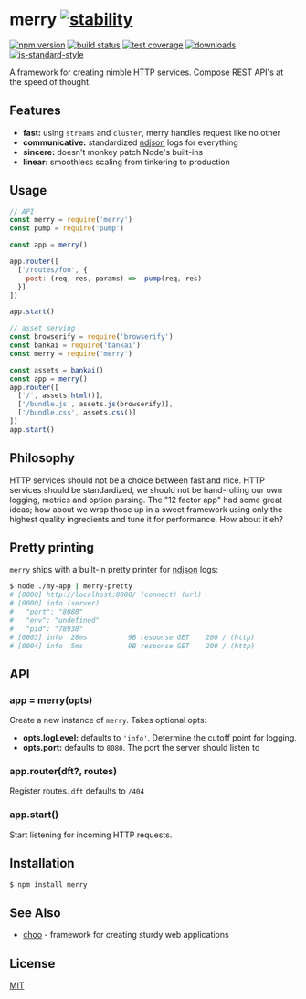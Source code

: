 # merry [![stability][0]][1]
[![npm version][2]][3] [![build status][4]][5] [![test coverage][6]][7]
[![downloads][8]][9] [![js-standard-style][10]][11]

A framework for creating nimble HTTP services. Compose REST API's at the speed
of thought.

## Features
- __fast:__ using `streams` and `cluster`, merry handles request like no other
- __communicative:__ standardized [ndjson][ndjson] logs for everything
- __sincere:__ doesn't monkey patch Node's built-ins
- __linear:__ smoothless scaling from tinkering to production

## Usage
```js
// API
const merry = require('merry')
const pump = require('pump')

const app = merry()

app.router([
  ['/routes/foo', {
    post: (req, res, params) =>  pump(req, res)
  }]
])

app.start()
```

```js
// asset serving
const browserify = require('browserify')
const bankai = require('bankai')
const merry = require('merry')

const assets = bankai()
const app = merry()
app.router([
  ['/', assets.html()],
  ['/bundle.js', assets.js(browserify)],
  ['/bundle.css', assets.css()]
])
app.start()
```

## Philosophy
HTTP services should not be a choice between fast and nice. HTTP services
should be standardized, we should not be hand-rolling our own logging, metrics
and option parsing. The "12 factor app" had some great ideas; how about we wrap
those up in a sweet framework using only the highest quality ingredients and
tune it for performance. How about it eh?

## Pretty printing
`merry` ships with a built-in pretty printer for [ndjson][ndjson] logs:

```sh
$ node ./my-app | merry-pretty
# [0000] http://localhost:8080/ (connect) (url)
# [0000] info (server)
#   "port": "8080"
#   "env": "undefined"
#   "pid": "78938"
# [0003] info  28ms          9B response GET    200 / (http)
# [0004] info  5ms           9B response GET    200 / (http)
```

## API
### app = merry(opts)
Create a new instance of `merry`. Takes optional opts:
- __opts.logLevel:__ defaults to `'info'`. Determine the cutoff point for
  logging.
- __opts.port:__ defaults to `8080`. The port the server should listen to

### app.router(dft?, routes)
Register routes. `dft` defaults to `/404`

### app.start()
Start listening for incoming HTTP requests.

## Installation
```sh
$ npm install merry
```

## See Also
- [choo](https://github.com/yoshuawuyts/choo) - framework for creating sturdy
  web applications

## License
[MIT](https://tldrlegal.com/license/mit-license)

[0]: https://img.shields.io/badge/stability-experimental-orange.svg?style=flat-square
[1]: https://nodejs.org/api/documentation.html#documentation_stability_index
[2]: https://img.shields.io/npm/v/merry.svg?style=flat-square
[3]: https://npmjs.org/package/merry
[4]: https://img.shields.io/travis/yoshuawuyts/merry/master.svg?style=flat-square
[5]: https://travis-ci.org/yoshuawuyts/merry
[6]: https://img.shields.io/codecov/c/github/yoshuawuyts/merry/master.svg?style=flat-square
[7]: https://codecov.io/github/yoshuawuyts/merry
[8]: http://img.shields.io/npm/dm/merry.svg?style=flat-square
[9]: https://npmjs.org/package/merry
[10]: https://img.shields.io/badge/code%20style-standard-brightgreen.svg?style=flat-square
[11]: https://github.com/feross/standard
[ndjson]: http://ndjson.org/
